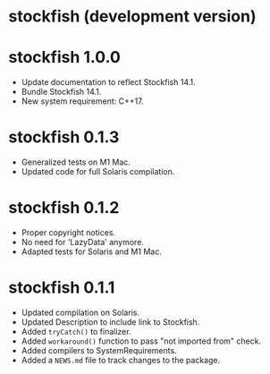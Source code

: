# stockfish (development version)

# stockfish 1.0.0

* Update documentation to reflect Stockfish 14.1.
* Bundle Stockfish 14.1.
* New system requirement: C++17.

# stockfish 0.1.3

* Generalized tests on M1 Mac.
* Updated code for full Solaris compilation.

# stockfish 0.1.2

* Proper copyright notices.
* No need for 'LazyData' anymore.
* Adapted tests for Solaris and M1 Mac.

# stockfish 0.1.1

* Updated compilation on Solaris.
* Updated Description to include link to Stockfish.
* Added `tryCatch()` to finalizer.
* Added `workaround()` function to pass "not imported from" check.
* Added compilers to SystemRequirements.
* Added a `NEWS.md` file to track changes to the package.
